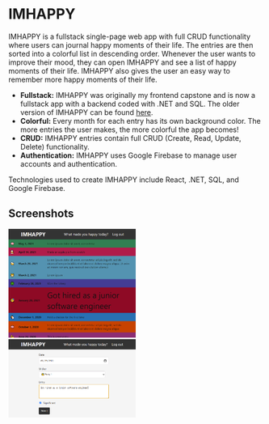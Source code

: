 # IMHAPPY

IMHAPPY is a fullstack single-page web app with full CRUD functionality where users can journal happy moments of their life. The entries are then sorted into a colorful list in descending order. Whenever the user wants to improve their mood, they can open IMHAPPY and see a list of happy moments of their life. IMHAPPY also gives the user an easy way to remember more happy moments of their life.

- **Fullstack:** IMHAPPY was originally my frontend capstone and is now a fullstack app with a backend coded with .NET and SQL. The older version of IMHAPPY can be found [here](https://github.com/chrismccolgan/imhappy-old).
- **Colorful:** Every month for each entry has its own background color. The more entries the user makes, the more colorful the app becomes!
- **CRUD:** IMHAPPY entries contain full CRUD (Create, Read, Update, Delete) functionality.
- **Authentication:** IMHAPPY uses Google Firebase to manage user accounts and authentication.

Technologies used to create IMHAPPY include React, .NET, SQL, and Google Firebase.

## Screenshots

<img src="./imhappy/client/public/screenshot1.png" width=50% height=50%>
<img src="./imhappy/client/public/screenshot2.png" width=50% height=50%>
